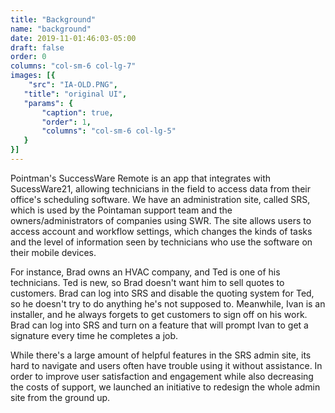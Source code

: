 ```yaml
---
title: "Background"
name: "background"
date: 2019-11-01:46:03-05:00
draft: false
order: 0
columns: "col-sm-6 col-lg-7"
images: [{
    "src": "IA-OLD.PNG",
   "title": "original UI",
   "params": {
       "caption": true,
       "order": 1,
       "columns": "col-sm-6 col-lg-5"
   }
}]
---
```

Pointman's SuccessWare Remote is an app that integrates with SucessWare21, allowing technicians in the field to access data from their office's scheduling software. We have an administration site, called SRS, which is used by the Pointaman support team and the owners/administrators of companies using SWR. The site allows users to access account and workflow settings, which changes the kinds of tasks and the level of information seen by technicians who use the software on their mobile devices.

For instance, Brad owns an HVAC company, and Ted is one of his technicians. Ted is new, so Brad doesn't want him to sell quotes to customers. Brad can log into SRS and disable the quoting system for Ted, so he doesn't try to do anything he's not supposed to. Meanwhile, Ivan is an installer, and he always forgets to get customers to sign off on his work. Brad can log into SRS and turn on a feature that will prompt Ivan to get a signature every time he completes a job.

While there's a large amount of helpful features in the SRS admin site, its hard to navigate and users often have trouble using it without assistance. In order to improve user satisfaction and engagement while also decreasing the costs of support, we launched an initiative to redesign the whole admin site from the ground up.